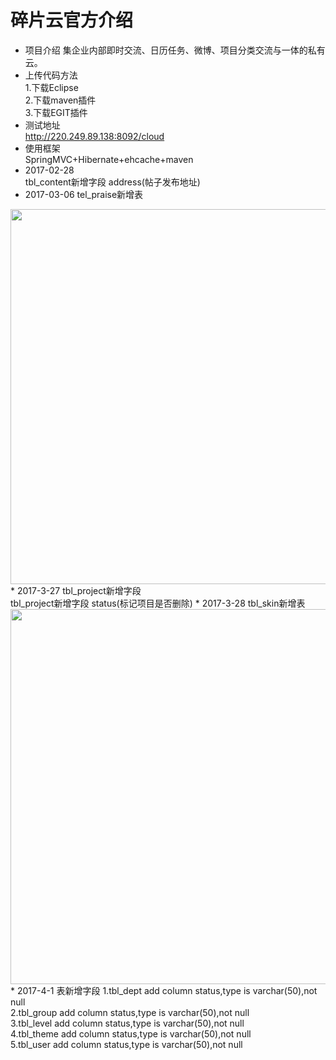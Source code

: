 # 碎片云官方介绍
* 项目介绍
集企业内部即时交流、日历任务、微博、项目分类交流与一体的私有云。
* 上传代码方法<br/>
1.下载Eclipse<br/>
2.下载maven插件<br/>
3.下载EGIT插件<br/>
* 测试地址<br/>
<a href="http://220.249.89.138:8092/cloud">http://220.249.89.138:8092/cloud</a><br/>
* 使用框架<br/>
SpringMVC+Hibernate+ehcache+maven
* 2017-02-28<br/>
tbl_content新增字段 address(帖子发布地址)
* 2017-03-06 tel_praise新增表<br/>
<img src="http://git.oschina.net/uploads/images/2017/0306/190048_e9d18380_803453.png" width="600" />
* 2017-3-27 tbl_project新增字段<br/>
tbl_project新增字段 status(标记项目是否删除)
* 2017-3-28 tbl_skin新增表<br/>
<img src="http://git.oschina.net/uploads/images/2017/0328/090426_afd8df83_803453.png" width="600" />
* 2017-4-1 表新增字段
1.tbl_dept add column status,type is varchar(50),not null <br/>
2.tbl_group add column status,type is varchar(50),not null <br/>
3.tbl_level add column status,type is varchar(50),not null <br/>
4.tbl_theme add column status,type is varchar(50),not null <br/>
5.tbl_user add column status,type is varchar(50),not null <br/>
